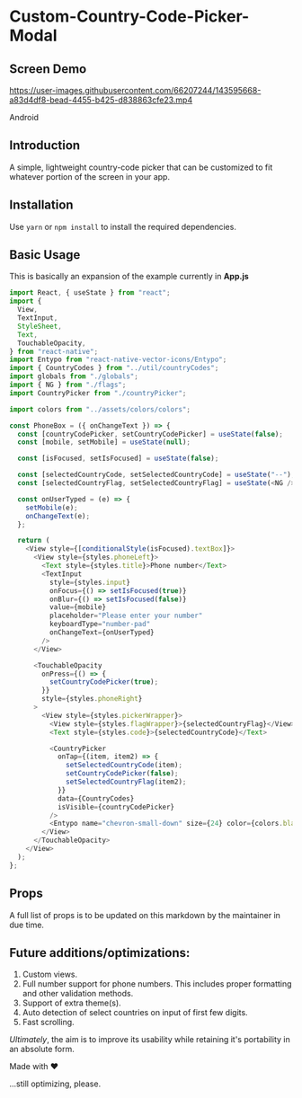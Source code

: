 # Custom-Country-Code-Picker-Modal

## Screen Demo


https://user-images.githubusercontent.com/66207244/143595668-a83d4df8-bead-4455-b425-d838863cfe23.mp4

Android

## Introduction
 A simple, lightweight country-code picker that can be customized to fit whatever portion of the screen in your app.

## Installation
Use `yarn` or `npm install` to install the required dependencies.

## Basic Usage
This is basically an expansion of the example currently in **App.js**
```js
import React, { useState } from "react";
import {
  View,
  TextInput,
  StyleSheet,
  Text,
  TouchableOpacity,
} from "react-native";
import Entypo from "react-native-vector-icons/Entypo";
import { CountryCodes } from "../util/countryCodes";
import globals from "./globals";
import { NG } from "./flags";
import CountryPicker from "./countryPicker";

import colors from "../assets/colors/colors";

const PhoneBox = ({ onChangeText }) => {
  const [countryCodePicker, setCountryCodePicker] = useState(false);
  const [mobile, setMobile] = useState(null);

  const [isFocused, setIsFocused] = useState(false);

  const [selectedCountryCode, setSelectedCountryCode] = useState("--");
  const [selectedCountryFlag, setSelectedCountryFlag] = useState(<NG />);

  const onUserTyped = (e) => {
    setMobile(e);
    onChangeText(e);
  };

  return (
    <View style={[conditionalStyle(isFocused).textBox]}>
      <View style={styles.phoneLeft}>
        <Text style={styles.title}>Phone number</Text>
        <TextInput
          style={styles.input}
          onFocus={() => setIsFocused(true)}
          onBlur={() => setIsFocused(false)}
          value={mobile}
          placeholder="Please enter your number"
          keyboardType="number-pad"
          onChangeText={onUserTyped}
        />
      </View>

      <TouchableOpacity
        onPress={() => {
          setCountryCodePicker(true);
        }}
        style={styles.phoneRight}
      >
        <View style={styles.pickerWrapper}>
          <View style={styles.flagWrapper}>{selectedCountryFlag}</View>
          <Text style={styles.code}>{selectedCountryCode}</Text>

          <CountryPicker
            onTap={(item, item2) => {
              setSelectedCountryCode(item);
              setCountryCodePicker(false);
              setSelectedCountryFlag(item2);
            }}
            data={CountryCodes}
            isVisible={countryCodePicker}
          />
          <Entypo name="chevron-small-down" size={24} color={colors.black} />
        </View>
      </TouchableOpacity>
    </View>
  );
};
```
## Props
A full list of props is to be updated on this markdown by the maintainer in due time.

## Future additions/optimizations:
1. Custom views.
1. Full number support for phone numbers. This includes proper formatting and other validation methods.
1. Support of extra theme(s).
1. Auto detection of select countries on input of first few digits.
1. Fast scrolling.

*Ultimately*, the aim is to improve its usability while retaining it's portability in an absolute form.

Made with ❤️

...still optimizing, please.
